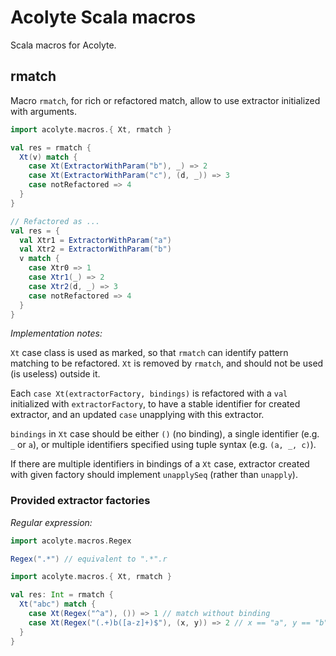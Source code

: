 # Acolyte Scala macros

Scala macros for Acolyte.

## rmatch

Macro `rmatch`, for rich or refactored match, allow to use extractor initialized with arguments.

```scala
import acolyte.macros.{ Xt, rmatch }

val res = rmatch {
  Xt(v) match {
    case Xt(ExtractorWithParam("b"), _) => 2
    case Xt(ExtractorWithParam("c"), (d, _)) => 3
    case notRefactored => 4
  }
}

// Refactored as ...
val res = {
  val Xtr1 = ExtractorWithParam("a")
  val Xtr2 = ExtractorWithParam("b")
  v match {
    case Xtr0 => 1
    case Xtr1(_) => 2
    case Xtr2(d, _) => 3
    case notRefactored => 4
  }
}
```

*Implementation notes:*

`Xt` case class is used as marked, so that `rmatch` can identify pattern matching to be refactored. `Xt` is removed by `rmatch`, and should not be used (is useless) outside it.

Each `case Xt(extractorFactory, bindings)` is refactored with a `val` initialized with `extractorFactory`, to have a stable identifier for created extractor, and an updated `case` unapplying with this extractor.

`bindings` in `Xt` case should be either `()` (no binding), a single identifier (e.g. `_` or `a`), or multiple identifiers specified using tuple syntax (e.g. `(a, _, c)`).

If there are multiple identifiers in bindings of a `Xt` case, extractor created with given factory should implement `unapplySeq` (rather than `unapply`).

### Provided extractor factories

*Regular expression:*

```scala
import acolyte.macros.Regex

Regex(".*") // equivalent to ".*".r

import acolyte.macros.{ Xt, rmatch }

val res: Int = rmatch {
  Xt("abc") match {
    case Xt(Regex("^a"), ()) => 1 // match without binding
    case Xt(Regex("(.+)b([a-z]+)$"), (x, y)) => 2 // x == "a", y == "b"
  }
}
```